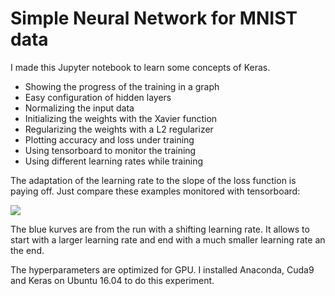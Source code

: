 # Simple Neural Network for MNIST data
I made this Jupyter notebook to learn some concepts of Keras.

- Showing the progress of the training in a graph
- Easy configuration of hidden layers
- Normalizing the input data
- Initializing the weights with the Xavier function
- Regularizing the weights with a L2 regularizer
- Plotting accuracy and loss under training
- Using tensorboard to monitor the training
- Using different learning rates while training

The adaptation of the learning rate to the slope of the loss function is paying off. Just compare these examples monitored with tensorboard:

<img src="https://screenshots.firefoxusercontent.com/images/c54c6e62-03c2-4c64-9e7e-91ddeef36604.png"/>

The blue kurves are from the run with a shifting learning rate. It allows to start with a larger learning rate and end with a much smaller learning rate an the end. 

The hyperparameters are optimized for GPU. I installed Anaconda, Cuda9 and Keras on Ubuntu 16.04 to do this experiment.

